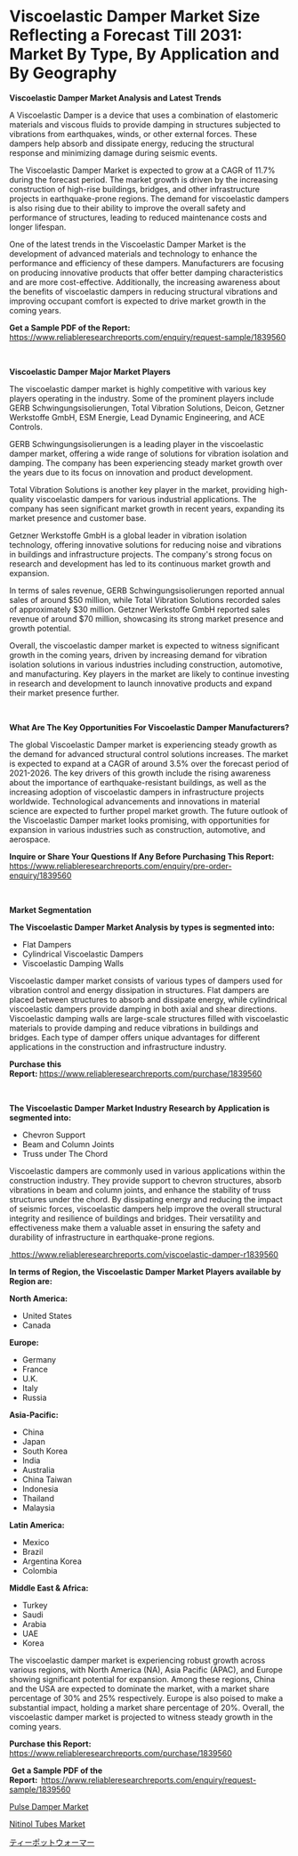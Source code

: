 <p><h1>Viscoelastic Damper Market Size Reflecting a Forecast Till 2031: Market By Type, By Application and By Geography</h1></p><p><strong>Viscoelastic Damper Market Analysis and Latest Trends</strong></p>
<p><p>A Viscoelastic Damper is a device that uses a combination of elastomeric materials and viscous fluids to provide damping in structures subjected to vibrations from earthquakes, winds, or other external forces. These dampers help absorb and dissipate energy, reducing the structural response and minimizing damage during seismic events.</p><p>The Viscoelastic Damper Market is expected to grow at a CAGR of 11.7% during the forecast period. The market growth is driven by the increasing construction of high-rise buildings, bridges, and other infrastructure projects in earthquake-prone regions. The demand for viscoelastic dampers is also rising due to their ability to improve the overall safety and performance of structures, leading to reduced maintenance costs and longer lifespan.</p><p>One of the latest trends in the Viscoelastic Damper Market is the development of advanced materials and technology to enhance the performance and efficiency of these dampers. Manufacturers are focusing on producing innovative products that offer better damping characteristics and are more cost-effective. Additionally, the increasing awareness about the benefits of viscoelastic dampers in reducing structural vibrations and improving occupant comfort is expected to drive market growth in the coming years.</p></p>
<p><strong>Get a Sample PDF of the Report:&nbsp;</strong> <a href="https://www.reliableresearchreports.com/enquiry/request-sample/1839560">https://www.reliableresearchreports.com/enquiry/request-sample/1839560</a></p>
<p>&nbsp;</p>
<p><strong>Viscoelastic Damper Major Market Players</strong></p>
<p><p>The viscoelastic damper market is highly competitive with various key players operating in the industry. Some of the prominent players include GERB Schwingungsisolierungen, Total Vibration Solutions, Deicon, Getzner Werkstoffe GmbH, ESM Energie, Lead Dynamic Engineering, and ACE Controls.</p><p>GERB Schwingungsisolierungen is a leading player in the viscoelastic damper market, offering a wide range of solutions for vibration isolation and damping. The company has been experiencing steady market growth over the years due to its focus on innovation and product development.</p><p>Total Vibration Solutions is another key player in the market, providing high-quality viscoelastic dampers for various industrial applications. The company has seen significant market growth in recent years, expanding its market presence and customer base.</p><p>Getzner Werkstoffe GmbH is a global leader in vibration isolation technology, offering innovative solutions for reducing noise and vibrations in buildings and infrastructure projects. The company's strong focus on research and development has led to its continuous market growth and expansion.</p><p>In terms of sales revenue, GERB Schwingungsisolierungen reported annual sales of around $50 million, while Total Vibration Solutions recorded sales of approximately $30 million. Getzner Werkstoffe GmbH reported sales revenue of around $70 million, showcasing its strong market presence and growth potential.</p><p>Overall, the viscoelastic damper market is expected to witness significant growth in the coming years, driven by increasing demand for vibration isolation solutions in various industries including construction, automotive, and manufacturing. Key players in the market are likely to continue investing in research and development to launch innovative products and expand their market presence further.</p></p>
<p>&nbsp;</p>
<p><strong>What Are The Key Opportunities For Viscoelastic Damper Manufacturers?</strong></p>
<p><p>The global Viscoelastic Damper market is experiencing steady growth as the demand for advanced structural control solutions increases. The market is expected to expand at a CAGR of around 3.5% over the forecast period of 2021-2026. The key drivers of this growth include the rising awareness about the importance of earthquake-resistant buildings, as well as the increasing adoption of viscoelastic dampers in infrastructure projects worldwide. Technological advancements and innovations in material science are expected to further propel market growth. The future outlook of the Viscoelastic Damper market looks promising, with opportunities for expansion in various industries such as construction, automotive, and aerospace.</p></p>
<p><strong>Inquire or Share Your Questions If Any Before Purchasing This Report:</strong> <a href="https://www.reliableresearchreports.com/enquiry/pre-order-enquiry/1839560">https://www.reliableresearchreports.com/enquiry/pre-order-enquiry/1839560</a></p>
<p>&nbsp;</p>
<p><strong>Market Segmentation</strong></p>
<p><strong>The Viscoelastic Damper Market Analysis by types is segmented into:</strong></p>
<p><ul><li>Flat Dampers</li><li>Cylindrical Viscoelastic Dampers</li><li>Viscoelastic Damping Walls</li></ul></p>
<p><p>Viscoelastic damper market consists of various types of dampers used for vibration control and energy dissipation in structures. Flat dampers are placed between structures to absorb and dissipate energy, while cylindrical viscoelastic dampers provide damping in both axial and shear directions. Viscoelastic damping walls are large-scale structures filled with viscoelastic materials to provide damping and reduce vibrations in buildings and bridges. Each type of damper offers unique advantages for different applications in the construction and infrastructure industry.</p></p>
<p><strong>Purchase this Report:&nbsp;</strong><a href="https://www.reliableresearchreports.com/purchase/1839560">https://www.reliableresearchreports.com/purchase/1839560</a></p>
<p>&nbsp;</p>
<p><strong>The Viscoelastic Damper Market Industry Research by Application is segmented into:</strong></p>
<p><ul><li>Chevron Support</li><li>Beam and Column Joints</li><li>Truss under The Chord</li></ul></p>
<p><p>Viscoelastic dampers are commonly used in various applications within the construction industry. They provide support to chevron structures, absorb vibrations in beam and column joints, and enhance the stability of truss structures under the chord. By dissipating energy and reducing the impact of seismic forces, viscoelastic dampers help improve the overall structural integrity and resilience of buildings and bridges. Their versatility and effectiveness make them a valuable asset in ensuring the safety and durability of infrastructure in earthquake-prone regions.</p></p>
<p><a href="https://www.reliableresearchreports.com/viscoelastic-damper-r1839560">&nbsp;https://www.reliableresearchreports.com/viscoelastic-damper-r1839560</a></p>
<p><strong>In terms of Region, the Viscoelastic Damper Market Players available by Region are:</strong></p>
<p>
    <p> <strong> North America: </strong>
        <ul>
            <li>United States</li>
            <li>Canada</li>
        </ul>
        </p> 
    <p> <strong> Europe: </strong>
        <ul>
            <li>Germany</li>
            <li>France</li>
            <li>U.K.</li>
            <li>Italy</li>
            <li>Russia</li>
        </ul>
        </p> 
    <p> <strong> Asia-Pacific: </strong>
        <ul>
            <li>China</li>
            <li>Japan</li>
            <li>South Korea</li>
            <li>India</li>
            <li>Australia</li>
            <li>China Taiwan</li>
            <li>Indonesia</li>
            <li>Thailand</li>
            <li>Malaysia</li>
        </ul>
        </p> 
    <p> <strong> Latin America: </strong>
        <ul>
            <li>Mexico</li>
            <li>Brazil</li>
            <li>Argentina Korea</li>
            <li>Colombia</li>
        </ul>
        </p> 
    <p> <strong> Middle East & Africa: </strong>
        <ul>
            <li>Turkey</li>
            <li>Saudi</li>
            <li>Arabia</li>
            <li>UAE</li>
            <li>Korea</li>
        </ul>
    </p>
    </p>
<p><p>The viscoelastic damper market is experiencing robust growth across various regions, with North America (NA), Asia Pacific (APAC), and Europe showing significant potential for expansion. Among these regions, China and the USA are expected to dominate the market, with a market share percentage of 30% and 25% respectively. Europe is also poised to make a substantial impact, holding a market share percentage of 20%. Overall, the viscoelastic damper market is projected to witness steady growth in the coming years.</p></p>
<p><strong>Purchase this Report: </strong><a href="https://www.reliableresearchreports.com/purchase/1839560">https://www.reliableresearchreports.com/purchase/1839560</a></p>
<p>&nbsp;<strong>Get a Sample PDF of the Report:&nbsp;&nbsp;</strong><a href="https://www.reliableresearchreports.com/enquiry/request-sample/1839560">https://www.reliableresearchreports.com/enquiry/request-sample/1839560</a></p>
<p><strong></strong></p>
<p><p><a href="https://github.com/RichRobinson5/Market-Research-Report-List-4/blob/main/pulse-damper-market.md">Pulse Damper Market</a></p><p><a href="https://issuu.com/reportprime-2/docs/nitinol-tubes-market-size-2030.pptx">Nitinol Tubes Market</a></p><p><a href="https://medium.com/@ebbkautzer/%E3%83%86%E3%82%A3%E3%83%BC%E3%83%9D%E3%83%83%E3%83%88%E3%82%A6%E3%82%A9%E3%83%BC%E3%83%9E%E3%83%BC%E5%B8%82%E5%A0%B4%E3%83%A1%E3%83%88%E3%83%AA%E3%82%AF%E3%82%B9%E3%81%AE%E3%83%87%E3%82%B3%E3%83%BC%E3%83%89-%E5%B8%82%E5%A0%B4%E3%82%B7%E3%82%A7%E3%82%A2-%E3%83%88%E3%83%AC%E3%83%B3%E3%83%89-%E6%88%90%E9%95%B7%E3%83%91%E3%82%BF%E3%83%BC%E3%83%B3-fb7d021d3a2e">ティーポットウォーマー</a></p></p>